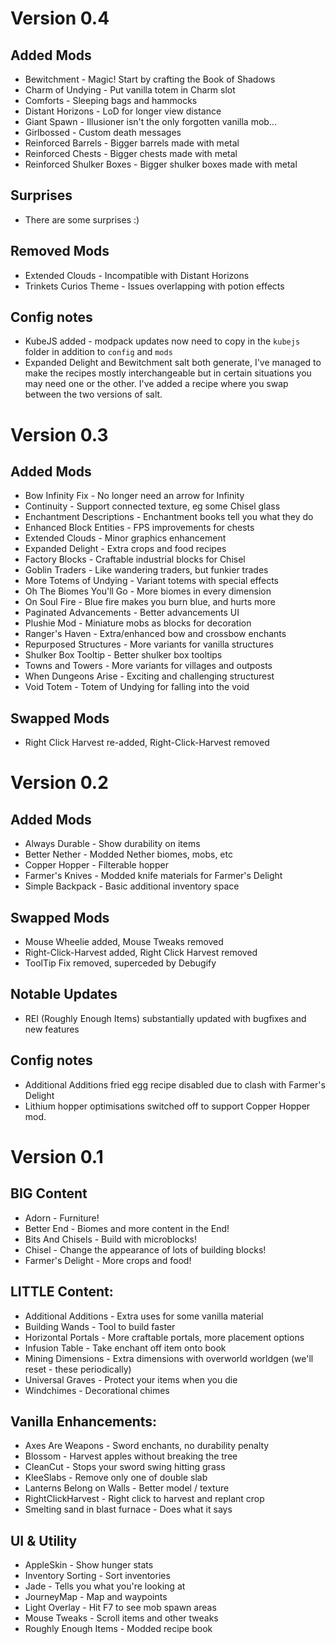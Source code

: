# Version 0.4

## Added Mods
- Bewitchment - Magic! Start by crafting the Book of Shadows
- Charm of Undying - Put vanilla totem in Charm slot
- Comforts - Sleeping bags and hammocks
- Distant Horizons - LoD for longer view distance
- Giant Spawn - Illusioner isn't the only forgotten vanilla mob...
- Girlbossed - Custom death messages
- Reinforced Barrels - Bigger barrels made with metal
- Reinforced Chests - Bigger chests made with metal
- Reinforced Shulker Boxes - Bigger shulker boxes made with metal

## Surprises
- There are some surprises :)

## Removed Mods
- Extended Clouds - Incompatible with Distant Horizons
- Trinkets Curios Theme - Issues overlapping with potion effects

## Config notes
- KubeJS added - modpack updates now need to copy in the `kubejs` folder in addition to `config` and `mods`
- Expanded Delight and Bewitchment salt both generate, I've managed to make the recipes mostly interchangeable but in certain situations you may need one or the other. I've added a recipe where you swap between the two versions of salt.

# Version 0.3

## Added Mods
- Bow Infinity Fix - No longer need an arrow for Infinity
- Continuity - Support connected texture, eg some Chisel glass
- Enchantment Descriptions - Enchantment books tell you what they do
- Enhanced Block Entities - FPS improvements for chests
- Extended Clouds - Minor graphics enhancement
- Expanded Delight - Extra crops and food recipes
- Factory Blocks - Craftable industrial blocks for Chisel
- Goblin Traders - Like wandering traders, but funkier trades
- More Totems of Undying - Variant totems with special effects
- Oh The Biomes You'll Go - More biomes in every dimension
- On Soul Fire - Blue fire makes you burn blue, and hurts more
- Paginated Advancements - Better advancements UI
- Plushie Mod - Miniature mobs as blocks for decoration
- Ranger's Haven - Extra/enhanced bow and crossbow enchants
- Repurposed Structures - More variants for vanilla structures
- Shulker Box Tooltip - Better shulker box tooltips
- Towns and Towers - More variants for villages and outposts
- When Dungeons Arise - Exciting and challenging structurest
- Void Totem - Totem of Undying for falling into the void

## Swapped Mods
- Right Click Harvest re-added, Right-Click-Harvest removed

# Version 0.2

## Added Mods
- Always Durable - Show durability on items
- Better Nether - Modded Nether biomes, mobs, etc
- Copper Hopper - Filterable hopper
- Farmer's Knives - Modded knife materials for Farmer's Delight
- Simple Backpack - Basic additional inventory space

## Swapped Mods
- Mouse Wheelie added, Mouse Tweaks removed
- Right-Click-Harvest added, Right Click Harvest removed
- ToolTip Fix removed, superceded by Debugify

## Notable Updates
- REI (Roughly Enough Items) substantially updated with bugfixes and new features

## Config notes
- Additional Additions fried egg recipe disabled due to clash with Farmer's Delight
- Lithium hopper optimisations switched off to support Copper Hopper mod.

# Version 0.1

## BIG Content
- Adorn - Furniture!
- Better End - Biomes and more content in the End!
- Bits And Chisels - Build with microblocks!
- Chisel - Change the appearance of lots of building blocks!
- Farmer's Delight - More crops and food!

## LITTLE Content:
- Additional Additions - Extra uses for some vanilla material
- Building Wands - Tool to build faster
- Horizontal Portals - More craftable portals, more placement options
- Infusion Table - Take enchant off item onto book
- Mining Dimensions - Extra dimensions with overworld worldgen (we'll reset - these periodically)
- Universal Graves - Protect your items when you die
- Windchimes - Decorational chimes

## Vanilla Enhancements:
- Axes Are Weapons - Sword enchants, no durability penalty
- Blossom - Harvest apples without breaking the tree
- CleanCut - Stops your sword swing hitting grass
- KleeSlabs - Remove only one of double slab
- Lanterns Belong on Walls - Better model / texture
- RightClickHarvest - Right click to harvest and replant crop
- Smelting sand in blast furnace - Does what it says

## UI & Utility
- AppleSkin - Show hunger stats
- Inventory Sorting - Sort inventories
- Jade - Tells you what you're looking at
- JourneyMap - Map and waypoints
- Light Overlay - Hit F7 to see mob spawn areas
- Mouse Tweaks - Scroll items and other tweaks
- Roughly Enough Items - Modded recipe book
